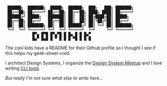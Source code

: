 ```
 ██████╗  ███████╗  █████╗  ██████╗  ███╗   ███╗ ███████╗
 ██╔══██╗ ██╔════╝ ██╔══██╗ ██╔══██╗ ████╗ ████║ ██╔════╝
 ██████╔╝ █████╗   ███████║ ██║  ██║ ██╔████╔██║ █████╗
 ██╔══██╗ ██╔══╝   ██╔══██║ ██║  ██║ ██║╚██╔╝██║ ██╔══╝
 ██║  ██║ ███████╗ ██║  ██║ ██████╔╝ ██║ ╚═╝ ██║ ███████╗
 ╚═╝  ╚═╝ ╚══════╝ ╚═╝  ╚═╝ ╚═════╝  ╚═╝     ╚═╝ ╚══════╝
            █▀▄ █▀█ █▀▄▀█ █ █▄ █ █ █▄▀
            █▄▀ █▄█ █ ▀ █ █ █ ▀█ █ █ █
```

The cool kids have a README for their Github profile so I thought I see if this helps my geek-street-cred.

I architect Design Systems,
I organize the [Design System Meetup](https://designsystemmeetup.com/)
and I love writing [CLI tools](https://github.com/dominikwilkowski/cfonts).

_But really I'm not sure what else to write here..._
